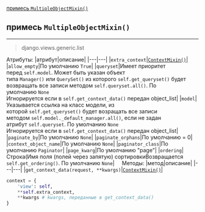 [примесь `MultipleObjectMixin()`](#примесь%20`MultipleObjectMixin()`)

## примесь `MultipleObjectMixin()`
---
>django.views.generic.list

Атрибуты:
|атрибут|описание|
|---|---|
|`extra_context`|[`ContextMixin()`](классы-представления-описание/base.md#Примесь%20`ContextMixin()`)|
|`allow_empty`|По умолчанию `True`|
|`queryset`|Имеет приоритет перед `self.model`. Может быть указан объект типа `Manager()` или `QuerySet()` из которого `self.get_queryset()` будет возвращать все записи методом `self.queryset.all()`. По умолчанию `None`<br>Игнорируется если в `self.get_context_data()` передан object_list|
|`model`|Указывается ссылка на класс модели, из которой `self.get_queryset()` будет возращать все записи методом `self.model._default_manager.all()`, если не задан атрибут `self.queryset`. По умолчанию `None`<br>Игнорируется если в `self.get_context_data()` передан object_list|
|`paginate_by`|По умолчанию `None`|
|`paginate_orphans`|По умолчанию = 0|
|`context_object_name`|По умолчанию `None`|
|`paginator_class`|По умолчанию `Paginator`|
|`page_kwarg`|По умолчанию "page"|
|`ordering`|Строка(Имя поля (полей через запятую) сортировкиВозвращается `self.get_ordering()`. По умолчанию `None`|
    
Методы:
|метод|описание|
|---|---|
|`get_context_data(request, **kwargs)`|[`ContextMixin()`](классы-представления-описание/base.md#Примесь%20`ContextMixin()`)|
```python
context = {
	'view': self,
	**self.extra_context,
	**kwargs # kwargs, переданные в get_context_data()
}
```



